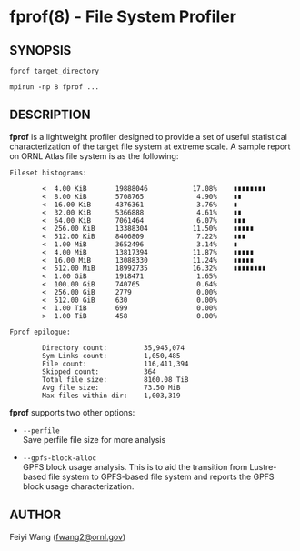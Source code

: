 fprof(8) - File System Profiler
================================================================

## SYNOPSIS
    fprof target_directory
    
    mpirun -np 8 fprof ...


## DESCRIPTION

**fprof** is a lightweight profiler designed to provide a set of useful
statistical characterization of the target file system at extreme scale. A
sample report on ORNL Atlas file system is as the following:

    Fileset histograms:

            <  4.00 KiB       19888046           17.08%    ∎∎∎∎∎∎∎∎
            <  8.00 KiB       5708765             4.90%    ∎∎
            <  16.00 KiB      4376361             3.76%    ∎
            <  32.00 KiB      5366888             4.61%    ∎∎
            <  64.00 KiB      7061464             6.07%    ∎∎∎
            <  256.00 KiB     13388304           11.50%    ∎∎∎∎∎
            <  512.00 KiB     8406809             7.22%    ∎∎∎
            <  1.00 MiB       3652496             3.14%    ∎
            <  4.00 MiB       13817394           11.87%    ∎∎∎∎∎
            <  16.00 MiB      13088330           11.24%    ∎∎∎∎∎
            <  512.00 MiB     18992735           16.32%    ∎∎∎∎∎∎∎∎
            <  1.00 GiB       1918471             1.65%
            <  100.00 GiB     740765              0.64%
            <  256.00 GiB     2779                0.00%
            <  512.00 GiB     630                 0.00%
            <  1.00 TiB       699                 0.00%
            >  1.00 TiB       458                 0.00%

    Fprof epilogue:

            Directory count:         35,945,074
            Sym Links count:         1,050,485
            File count:              116,411,394
            Skipped count:           364
            Total file size:         8160.08 TiB
            Avg file size:           73.50 MiB
            Max files within dir:    1,003,319


**fprof** supports two other options:

* `--perfile`             
   Save perfile file size for more analysis

* `--gpfs-block-alloc`    
   GPFS block usage analysis. This is to aid the transition from Lustre-based
   file system to GPFS-based file system and reports the GPFS block usage
   characterization.



## AUTHOR

Feiyi Wang (fwang2@ornl.gov)




